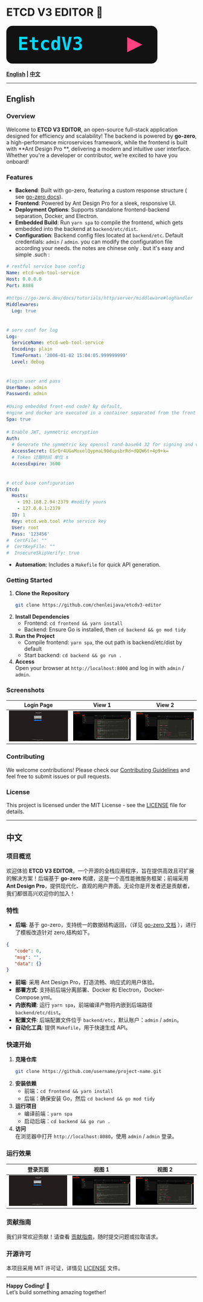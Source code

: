 # ETCD V3 EDITOR 🚀

![Logo](/img/etcd.svg)

**[English](#english) | [中文](#chinese)**

---

## English

### Overview

Welcome to **ETCD V3 EDITOR**, an open-source full-stack application designed for efficiency and scalability! The backend
is powered by **go-zero**, a high-performance microservices framework, while the frontend is built with **Ant Design Pro
**, delivering a modern and intuitive user interface. Whether you're a developer or contributor, we’re excited to have
you onboard!

### Features

- **Backend**: Built with go-zero, featuring a custom response structure (
  see [go-zero docs](https://go-zero.dev/docs/tutorials/cli/template)).
- **Frontend**: Powered by Ant Design Pro for a sleek, responsive UI.
- **Deployment Options**: Supports standalone frontend-backend separation, Docker, and Electron.
- **Embedded Build**: Run `yarn spa` to compile the frontend, which gets embedded into the backend at
  `backend/etc/dist`.
- **Configuration**: Backend config files located at `backend/etc`. Default credentials: `admin` / `admin`. you can modify 
the configuration file according your needs. the notes are chinese only . but it's easy and simple .such :

```yaml
# restful service base config
Name: etcd-web-tool-service
Host: 0.0.0.0
Port: 8888

#https://go-zero.dev/docs/tutorials/http/server/middleware#loghandler
Middlewares:
  Log: true


# serv conf for log
Log:
  ServiceName: etcd-web-tool-service
  Encoding: plain
  TimeFormat: '2006-01-02 15:04:05.999999999'
  Level: debug


#login user and pass
UserName: admin
Password: admin

#Using embedded front-end code? By default, 
#nginx and docker are executed in a container separated from the front and back ends, as described in Docker-compose
Spa: true

# Enable JWT, symmetric encryption
Auth:
  # Generate the symmetric key openssl rand-base64 32 for signing and verifying signatures, which can be changed periodically by itself
  AccessSecret: ESrQr4UGaMoxelQypmaL90dupsbrRd+dQQW6t+4p9+k=
  # Token 过期时间 单位 s
  AccessExpire: 3600


# etcd base configuration 
Etcd:
  Hosts:
    - 192.168.2.94:2379 #modify yours
    - 127.0.0.1:2379
  ID: 1
  Key: etcd.web.tool #the service key 
  User: root
  Pass: '123456'
#  CertFile: ""
#  CertKeyFile: ""
#  InsecureSkipVerify: true


```
- **Automation**: Includes a `Makefile` for quick API generation.

### Getting Started

1. **Clone the Repository**
   ```bash
   git clone https://github.com/chenleijava/etcdv3-editor
   ```
2. **Install Dependencies**
    - Frontend: `cd frontend && yarn install`
    - Backend: Ensure Go is installed, then `cd backend && go mod tidy`
3. **Run the Project**
    - Compile frontend: `yarn spa`, the out path is backend/etc/dist by default
    - Start backend: `cd backend && go run .`
4. **Access**  
   Open your browser at `http://localhost:8000` and log in with `admin` / `admin`.

### Screenshots

| Login Page              | View 1                    | View 2                    |
|-------------------------|---------------------------|---------------------------|
| ![Login](img/login.png) | ![View 0](img/view_0.png) | ![View 1](img/view_1.png) |

### Contributing

We welcome contributions! Please check our [Contributing Guidelines](CONTRIBUTING.md) and feel free to submit issues or
pull requests.

### License

This project is licensed under the MIT License - see the [LICENSE](LICENSE) file for details.

---

## 中文

### 项目概览

欢迎体验 **ETCD V3 EDITOR**，一个开源的全栈应用程序，旨在提供高效且可扩展的解决方案！后端基于 **go-zero**
构建，这是一个高性能微服务框架；前端采用 **Ant Design Pro**，提供现代化、直观的用户界面。无论你是开发者还是贡献者，我们都很高兴欢迎你的加入！

### 特性

- **后端**: 基于 go-zero，支持统一的数据结构返回，（详见 [go-zero 文档](https://go-zero.dev/docs/tutorials/cli/template)
  ），进行了模板改造针对 zero,结构如下。

```json
{
   "code": 0,
   "msg": "",
   "data": {}
}
```
- **前端**: 采用 Ant Design Pro，打造流畅、响应式的用户体验。
- **部署方式**: 支持前后端分离部署、Docker 和 Electron，Docker-Compose.yml。
- **内嵌构建**: 运行 `yarn spa`，前端编译产物将内嵌到后端路径 `backend/etc/dist`。
- **配置文件**: 后端配置文件位于 `backend/etc`，默认账户：`admin` / `admin`。
- **自动化工具**: 提供 `Makefile`，用于快速生成 API。

### 快速开始

1. **克隆仓库**
   ```bash
   git clone https://github.com/username/project-name.git
   ```
2. **安装依赖**
    - 前端：`cd frontend && yarn install`
    - 后端：确保安装 Go，然后 `cd backend && go mod tidy`
3. **运行项目**
    - 编译前端：`yarn spa`
    - 启动后端：`cd backend && go run .`
4. **访问**  
   在浏览器中打开 `http://localhost:8080`，使用 `admin` / `admin` 登录。

### 运行效果

| 登录页面                    | 视图 1                      | 视图 2                      |
|-------------------------|---------------------------|---------------------------|
| ![Login](img/login.png) | ![View 0](img/view_0.png) | ![View 1](img/view_1.png) |

### 贡献指南

我们非常欢迎贡献！请查看 [贡献指南](CONTRIBUTING.md)，随时提交问题或拉取请求。

### 开源许可

本项目采用 MIT 许可证，详情见 [LICENSE](LICENSE) 文件。

---

**Happy Coding!** 🎉  
Let’s build something amazing together!